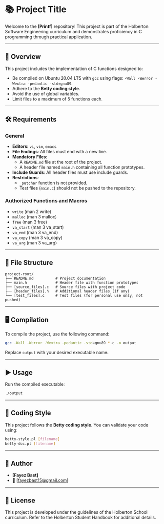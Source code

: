 # 📚 Project Title

Welcome to the **[Printf]** repository! This project is part of the Holberton Software Engineering curriculum and demonstrates proficiency in C programming through practical application.

---

## 🚀 Overview

This project includes the implementation of C functions designed to:

- Be compiled on Ubuntu 20.04 LTS with `gcc` using flags: `-Wall -Werror -Wextra -pedantic -std=gnu89`.
- Adhere to the **Betty coding style**.
- Avoid the use of global variables.
- Limit files to a maximum of 5 functions each.

---

## 🛠️ Requirements

### General
- **Editors**: `vi`, `vim`, `emacs`.
- **File Endings**: All files must end with a new line.
- **Mandatory Files**:
  - A `README.md` file at the root of the project.
  - A header file named `main.h` containing all function prototypes.
- **Include Guards**: All header files must use include guards.
- **Restrictions**:
  - `_putchar` function is not provided.
  - Test files (`main.c`) should not be pushed to the repository.

### Authorized Functions and Macros
- `write` (man 2 write)
- `malloc` (man 3 malloc)
- `free` (man 3 free)
- `va_start` (man 3 va_start)
- `va_end` (man 3 va_end)
- `va_copy` (man 3 va_copy)
- `va_arg` (man 3 va_arg)

---

## 📂 File Structure

```
project-root/
├── README.md          # Project documentation
├── main.h             # Header file with function prototypes
├── [source_files].c   # Source files with project code
├── [header_files].h   # Additional header files (if any)
└── [test_files].c     # Test files (for personal use only, not pushed)
```

---

## 🖥️ Compilation

To compile the project, use the following command:

```bash
gcc -Wall -Werror -Wextra -pedantic -std=gnu89 *.c -o output
```

Replace `output` with your desired executable name.

---

## ▶️ Usage

Run the compiled executable:

```bash
./output
```

---

## 🎨 Coding Style

This project follows the **Betty coding style**. You can validate your code using:

```bash
betty-style.pl [filename]
betty-doc.pl [filename]
```

---

## 👤 Author

- **[Fayez Bast]**
- 📧 [fayezbast15@gmail.com]


---

## 📜 License

This project is developed under the guidelines of the Holberton School curriculum. Refer to the Holberton Student Handbook for additional details.
